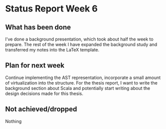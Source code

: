 # Status Report Week 6
## What has been done
I've done a background presentation, which took about half the week to prepare. The rest of the week I have expanded the background study and transferred my notes into the LaTeX template.

## Plan for next week
Continue implementing the AST representation, incorporate a small amount of virtualization into the structure. For the thesis report, I want to write the background section about Scala and potentially start writing about the design decisions made for this thesis. 

## Not achieved/dropped
Nothing
